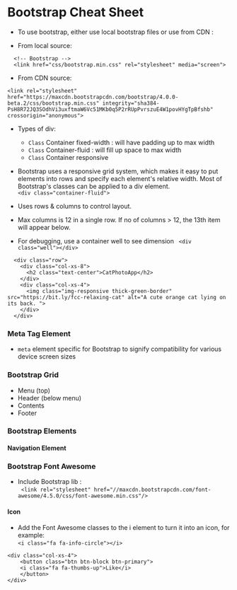 # Bootstrap Cheat Sheet

- To use bootstrap, either use local bootstrap files or use from CDN :

- From local source:
```
  <!-- Bootstrap -->
  <link href="css/bootstrap.min.css" rel="stylesheet" media="screen">
```

- From CDN source:
```
<link rel="stylesheet" href="https://maxcdn.bootstrapcdn.com/bootstrap/4.0.0-beta.2/css/bootstrap.min.css" integrity="sha384-PsH8R72JQ3SOdhVi3uxftmaW6Vc51MKb0q5P2rRUpPvrszuE4W1povHYgTpBfshb" crossorigin="anonymous">
```

- Types of div:
    - `Class` Container fixed-width : will have padding up to max width
    - `Class` Container-fluid : will fill up space to max width
    - `Class` Container responsive

- Bootstrap uses a responsive grid system, which makes it easy to put elements into rows and specify each element's relative width. Most of Bootstrap's classes can be applied to a div element.</br>
    `<div class="container-fluid">`

- Uses rows & columns to control layout.
- Max columns is 12 in a single row. If no of columns > 12, the 13th item will appear below.

- For debugging, use a container well to see dimension
` <div class="well"></div>`

```
  <div class="row">
    <div class="col-xs-8">
      <h2 class="text-center">CatPhotoApp</h2>
    </div>
    <div class="col-xs-4">
      <img class="img-responsive thick-green-border" src="https://bit.ly/fcc-relaxing-cat" alt="A cute orange cat lying on its back. ">
    </div>
  </div>
```

### Meta Tag Element
- `meta` element specific for Bootstrap to signify compatibility for various device screen sizes

### Bootstrap Grid
- Menu (top)
- Header (below menu)
- Contents
- Footer

### Bootstrap Elements
#### Navigation Element


### Bootstrap Font Awesome</br>
- Include Bootstrap lib : </br>
` <link rel="stylesheet" href="//maxcdn.bootstrapcdn.com/font-awesome/4.5.0/css/font-awesome.min.css"/>`

#### Icon
- Add the Font Awesome classes to the i element to turn it into an icon, for example:</br>
` <i class="fa fa-info-circle"></i> `

```
<div class="col-xs-4">
    <button class="btn btn-block btn-primary">
    <i class="fa fa-thumbs-up">Like</i>
    </button>
</div>
```
